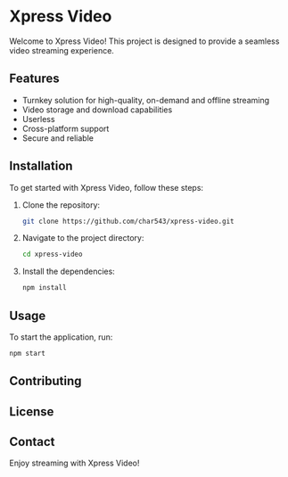 # Xpress Video

Welcome to Xpress Video! This project is designed to provide a seamless video streaming experience.

## Features

- Turnkey solution for high-quality, on-demand and offline streaming
- Video storage and download capabilities
- Userless
- Cross-platform support
- Secure and reliable

## Installation

To get started with Xpress Video, follow these steps:

1. Clone the repository:
    ```bash
    git clone https://github.com/char543/xpress-video.git
    ```
2. Navigate to the project directory:
    ```bash
    cd xpress-video
    ```
3. Install the dependencies:
    ```bash
    npm install
    ```

## Usage

To start the application, run:
```bash
npm start
```

## Contributing


## License


## Contact

Enjoy streaming with Xpress Video!